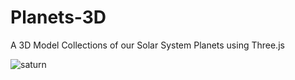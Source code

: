 # Planets-3D
A 3D Model Collections of our Solar System Planets using Three.js

![saturn](https://drive.google.com/uc?export=view&id=13RYKWLsCxiVfYD2J6EFzkw7qsuG2gsai)


